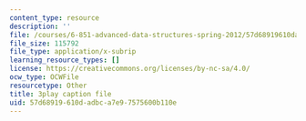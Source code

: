 ```yaml
---
content_type: resource
description: ''
file: /courses/6-851-advanced-data-structures-spring-2012/57d68919610dadbca7e97575600b110e_FzS0n_Z8lrk.srt
file_size: 115792
file_type: application/x-subrip
learning_resource_types: []
license: https://creativecommons.org/licenses/by-nc-sa/4.0/
ocw_type: OCWFile
resourcetype: Other
title: 3play caption file
uid: 57d68919-610d-adbc-a7e9-7575600b110e
---
```


